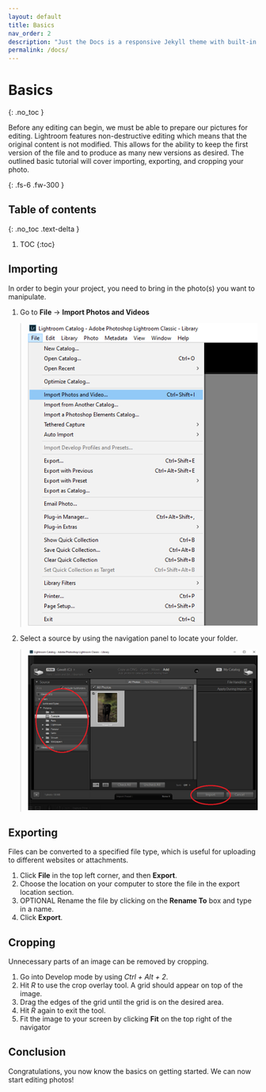 ```yaml
---
layout: default
title: Basics
nav_order: 2
description: "Just the Docs is a responsive Jekyll theme with built-in search that is easily customizable and hosted on GitHub Pages."
permalink: /docs/
---
```


# Basics
{: .no_toc }


Before any editing can begin, we must be able to prepare our pictures for editing. Lightroom features non-destructive editing which means that the original content is not modified. This allows for the ability to keep the first version of the file and to produce as many new versions as desired. The outlined basic tutorial will cover importing, exporting, and cropping your photo.

{: .fs-6 .fw-300 }

## Table of contents
{: .no_toc .text-delta }

1. TOC
{:toc}

## Importing
In order to begin your project, you need to bring in the photo(s) you want to manipulate.
1. Go to **File** -> **Import Photos and Videos**

>![Import1](https://raw.githubusercontent.com/jmajam/hans-and-justin-lightroom/gh-pages/docs/images/Importing1.png)

2. Select a source by using the navigation panel to locate your folder.

>![Import2](https://raw.githubusercontent.com/jmajam/hans-and-justin-lightroom/gh-pages/docs/images/Importing2.png)

## Exporting
Files can be converted to a specified file type, which is useful for uploading to different websites or attachments.
1. Click **File** in the top left corner, and then **Export**.
2. Choose the location on your computer to store the file in the export location section.
3. OPTIONAL  Rename the file by clicking on the **Rename To** box and type in a name.
4. Click **Export**.
    
## Cropping
Unnecessary parts of an image can be removed by cropping.
1. Go into Develop mode by using _Ctrl_ _+_ _Alt_ _+_ _2_. 
2. Hit _R_ to use the crop overlay tool. A grid should appear on top of the image.
3. Drag the edges of the grid until the grid is on the desired area.
4. Hit _R_ again to exit the tool.
5. Fit the image to your screen by clicking **Fit** on the top right of the navigator

## Conclusion
Congratulations, you now know the basics on getting started. We can now start editing photos!

